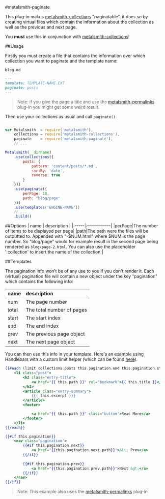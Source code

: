#metalsmith-paginate

This plug-in makes [metalsmith-collections](https://github.com/segmentio/metalsmith-collections) "paginatable". it does so by creating virtual files which contain the information about the collection as well as the previous and next page.

You **must** use this in conjunction with [metalsmith-collections](https://github.com/segmentio/metalsmith-collections)!

##Usage

Firstly you must create a file that contains the information over which collection you want to paginate and the template name:

`blog.md`
```markdown
---
template: TEMPLATE-NAME.EXT
paginate: posts
---
```
> Note: if you give the page a title and use the [metalsmith-permalinks](https://github.com/segmentio/metalsmith-permalinks) plug-in you might get some weird result.


Then use your collections as usual and call `paginate()`.

```js

var Metalsmith  = require('metalsmith'),
    collections = require('metalsmith-collections'),
    paginate    = require('metalsmith-paginate'),
    // ...

Metalsmith(__dirname)
    .use(collections({
        posts: {
            pattern: 'content/posts/*.md',
            sortBy: 'date',
            reverse: true
        }
    }))
    .use(paginate({
        perPage: 10,
        path: "blog/page"
    }))
    .use(templates('ENGINE-NAME'))
    // ...
    .build()

```

##Options
| name | description |
|:-----|:------------|
|perPage|The number of items to be displayed per page|
|path|The path were the files will be outputted to. Appended with "-$NUM.html" where $NUM is the page number. So "blog/page" would for example result in the second page being rendered as `blog/page-2.html`. You can also use the placeholder ':collection' to insert the name of the collection.|


##Templates

The pagination info won't be of any use to you if you don't render it. Each (virtual) pagination file will contain a new object under the key "pagination" which contains the following info:

| name | description |
|:-----|:------------|
|num|The page number|
|total|The total number of pages|
|start|The start index|
|end|The end index|
|prev|The previous page object|
|next|The next page object|

You can then use this info in your template. Here's an example using Handlebars with a custom limit helper (which can be found [here](https://gist.github.com/RobinThrift/10375204)).

```handlebars
{{#each (limit collections.posts this.pagination.end this.pagination.start)}}
    <li class="post">
        <h2 class="entry-title">
            <a href="{{ this.path }}" rel="bookmark">{{ this.title }}</a>
        </h2>
        <article class="entry-summary">
            {{{ this.excerpt }}}
        </article>
        <footer>

            <a href="{{ this.path }}" class="button">Read More</a>
        </footer>
    </li>
{{/each}}

{{#if this.pagination}}
    <nav class="pagination">
        {{#if this.pagination.next}}
            <a href="{{this.pagination.next.path}}">&lt; Prev</a>
        {{/if}}
    
        {{#if this.pagination.prev}}
            <a href="{{this.pagination.prev.path}}">Next &gt;</a>
        {{/if}}
    </nav>
{{/if}}
```
> Note: This example also uses the [metalsmith-permalinks](https://github.com/segmentio/metalsmith-permalinks) plug-in